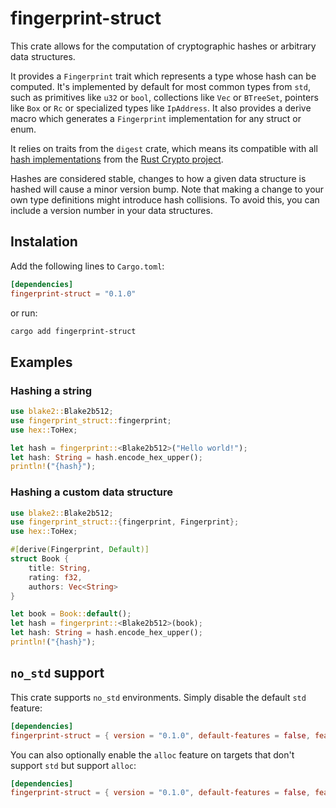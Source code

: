 # fingerprint-struct

This crate allows for the computation of cryptographic hashes or arbitrary data structures.

It provides a `Fingerprint` trait which represents a type whose hash can be computed. It's implemented by default for most common types from `std`, such as primitives like `u32` or `bool`, collections like `Vec` or `BTreeSet`, pointers like `Box` or `Rc` or specialized types like `IpAddress`. It also provides a derive macro which generates a `Fingerprint` implementation for any struct or enum.

It relies on traits from the `digest` crate, which means its compatible with all [hash implementations](https://github.com/RustCrypto/hashes) from the [Rust Crypto project](https://github.com/RustCrypto/).

Hashes are considered stable, changes to how a given data structure is hashed will cause a minor version bump. Note that making a change to your own type definitions might introduce hash collisions. To avoid this, you can include a version number in your data structures.

## Instalation

Add the following lines to `Cargo.toml`:

```toml
[dependencies]
fingerprint-struct = "0.1.0"
```

or run:

```sh
cargo add fingerprint-struct
```

## Examples

### Hashing a string

```rust
use blake2::Blake2b512;
use fingerprint_struct::fingerprint;
use hex::ToHex;

let hash = fingerprint::<Blake2b512>("Hello world!");
let hash: String = hash.encode_hex_upper();
println!("{hash}");
```

### Hashing a custom data structure

```rust
use blake2::Blake2b512;
use fingerprint_struct::{fingerprint, Fingerprint};
use hex::ToHex;

#[derive(Fingerprint, Default)]
struct Book {
    title: String,
    rating: f32,
    authors: Vec<String>
}

let book = Book::default();
let hash = fingerprint::<Blake2b512>(book);
let hash: String = hash.encode_hex_upper();
println!("{hash}");
```

## `no_std` support

This crate supports `no_std` environments. Simply disable the default `std` feature:

```toml
[dependencies]
fingerprint-struct = { version = "0.1.0", default-features = false, features = ["derive"] }
```

You can also optionally enable the `alloc` feature on targets that don't support `std` but support `alloc`:

```toml
[dependencies]
fingerprint-struct = { version = "0.1.0", default-features = false, features = ["alloc", "derive"] }
```
